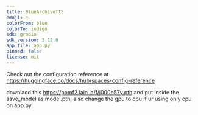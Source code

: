 ```yaml
---
title: BlueArchiveTTS
emoji: 📉
colorFrom: blue
colorTo: indigo
sdk: gradio
sdk_version: 3.12.0
app_file: app.py
pinned: false
license: mit
---
```


Check out the configuration reference at https://huggingface.co/docs/hub/spaces-config-reference

downlaod this https://pomf2.lain.la/f/j000e57y.pth and put inside the save_model as model.pth,
also change the gpu to cpu if ur using only cpu on app.py
